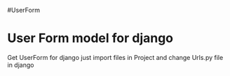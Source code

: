 #UserForm 
<h1>User Form model for django</h1>
Get UserForm for django just import files in Project and change Urls.py file in django
